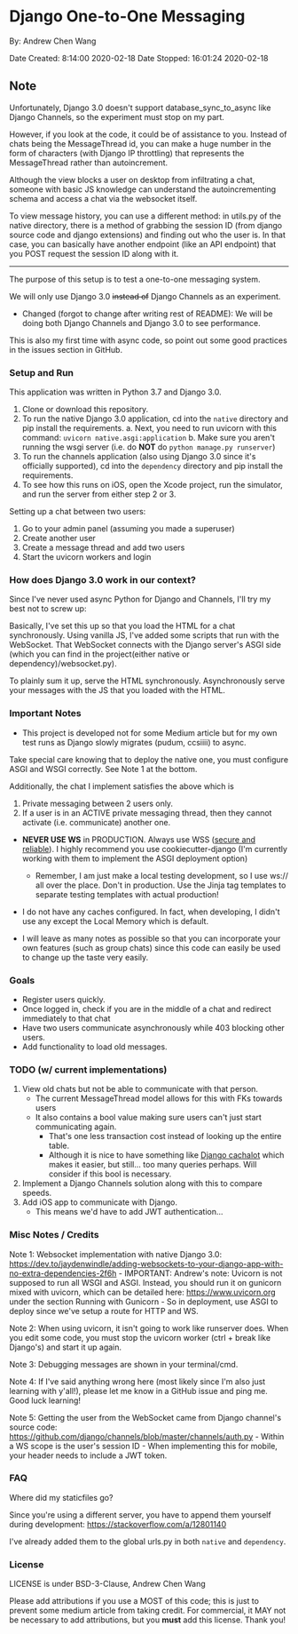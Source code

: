 # Django One-to-One Messaging

By: Andrew Chen Wang

Date Created: 8:14:00 2020-02-18
Date Stopped: 16:01:24 2020-02-18

## Note

Unfortunately, Django 3.0 doesn't support database_sync_to_async like Django Channels, so the experiment must stop on my part.

However, if you look at the code, it could be of assistance to you. Instead of chats being the MessageThread id, you can make a huge number in the form of characters (with Django IP throttling) that represents the MessageThread rather than autoincrement.

Although the view blocks a user on desktop from infiltrating a chat, someone with basic JS knowledge can understand the autoincrementing schema and access a chat via the websocket itself.

To view message history, you can use a different method: in utils.py of the native directory, there is a method of grabbing the session ID (from django source code and django extensions) and finding out who the user is. In that case, you can basically have another endpoint (like an API endpoint) that you POST request the session ID along with it. 

---

The purpose of this setup is to test a one-to-one messaging system.

We will only use Django 3.0 ~~instead of~~ Django Channels as an experiment.
- Changed (forgot to change after writing rest of README): We will be doing both Django Channels and Django 3.0 to see performance.

This is also my first time with async code, so point out some good practices in the issues section in GitHub.

### Setup and Run

This application was written in Python 3.7 and Django 3.0.

1. Clone or download this repository.
2. To run the native Django 3.0 application, cd into the `native` directory and pip install the requirements.
    a. Next, you need to run uvicorn with this command: `uvicorn native.asgi:application`
    b. Make sure you aren't running the wsgi server (i.e. do **NOT** do `python manage.py runserver`)
3. To run the channels application (also using Django 3.0 since it's officially supported), cd into the `dependency` directory and pip install the requirements.
4. To see how this runs on iOS, open the Xcode project, run the simulator, and run the server from either step 2 or 3. 

Setting up a chat between two users:
1. Go to your admin panel (assuming you made a superuser)
2. Create another user
3. Create a message thread and add two users
4. Start the uvicorn workers and login

### How does Django 3.0 work in our context?

Since I've never used async Python for Django and Channels, I'll try my best not to screw up:

Basically, I've set this up so that you load the HTML for a chat synchronously. Using vanilla JS, I've added some scripts that run with the WebSocket. That WebSocket connects with the Django server's ASGI side (which you can find in the project(either native or dependency)/websocket.py).

To plainly sum it up, serve the HTML synchronously. Asynchronously serve your messages with the JS that you loaded with the HTML.

### Important Notes

- This project is developed not for some Medium article but for my own test runs as Django slowly migrates (pudum, ccsiiii) to async.

Take special care knowing that to deploy the native one, you must configure ASGI and WSGI correctly. See Note 1 at the bottom.

Additionally, the chat I implement satisfies the above which is

1. Private messaging between 2 users only.
2. If a user is in an ACTIVE private messaging thread, then they cannot activate (i.e. communicate) another one.

- **NEVER USE WS** in PRODUCTION. Always use WSS ([secure and reliable](https://javascript.info/websocket)). I highly recommend you use cookiecutter-django (I'm currently working with them to implement the ASGI deployment option)
    - Remember, I am just make a local testing development, so I use ws:// all over the place. Don't in production. Use the Jinja tag templates to separate testing templates with actual production!

- I do not have any caches configured. In fact, when developing, I didn't use any except the Local Memory which is default.

- I will leave as many notes as possible so that you can incorporate your own features (such as group chats) since this code can easily be used to change up the taste very easily.

### Goals

- Register users quickly.
- Once logged in, check if you are in the middle of a chat and redirect immediately to that chat
- Have two users communicate asynchronously while 403 blocking other users.
- Add functionality to load old messages.

### TODO (w/ current implementations)

1. View old chats but not be able to communicate with that person.
    - The current MessageThread model allows for this with FKs towards users
    - It also contains a bool value making sure users can't just start communicating again.
        - That's one less transaction cost instead of looking up the entire table.
        - Although it is nice to have something like [Django cachalot](https://github.com/noripyt/django-cachalot) which makes it easier, but still... too many queries perhaps. Will consider if this bool is necessary.
2. Implement a Django Channels solution along with this to compare speeds.
3. Add iOS app to communicate with Django.
    - This means we'd have to add JWT authentication...
    
### Misc Notes / Credits

Note 1: Websocket implementation with native Django 3.0: https://dev.to/jaydenwindle/adding-websockets-to-your-django-app-with-no-extra-dependencies-2f6h
    - IMPORTANT: Andrew's note: Uvicorn is not supposed to run all WSGI and ASGI. Instead, you should run it on gunicorn mixed with uvicorn,
    which can be detailed here: https://www.uvicorn.org under the section Running with Gunicorn
    - So in deployment, use ASGI to deploy since we've setup a route for HTTP and WS.

Note 2: When using uvicorn, it isn't going to work like runserver does. When you edit some code, you must stop the uvicorn worker (ctrl + break like Django's) and start it up again.

Note 3: Debugging messages are shown in your terminal/cmd.

Note 4: If I've said anything wrong here (most likely since I'm also just learning with y'all!), please let me know in a GitHub issue and ping me. Good luck learning!

Note 5: Getting the user from the WebSocket came from Django channel's source code: https://github.com/django/channels/blob/master/channels/auth.py
    - Within a WS scope is the user's session ID
    - When implementing this for mobile, your header needs to include a JWT token.

### FAQ

Where did my staticfiles go?

Since you're using a different server, you have to append them yourself during development: https://stackoverflow.com/a/12801140

I've already added them to the global urls.py in both `native` and `dependency`.

### License

LICENSE is under BSD-3-Clause, Andrew Chen Wang

Please add attributions if you use a MOST of this code; this is just to prevent some medium article from taking credit. For commercial, it MAY not be necessary to add attributions, but you **must** add this license. Thank you!
